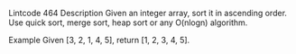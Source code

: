 Lintcode 464
Description
Given an integer array, sort it in ascending order. Use quick sort, merge sort, heap sort or any O(nlogn) algorithm.

Example
Given [3, 2, 1, 4, 5], return [1, 2, 3, 4, 5].
